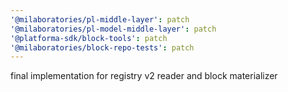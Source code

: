 ```yaml
---
'@milaboratories/pl-middle-layer': patch
'@milaboratories/pl-model-middle-layer': patch
'@platforma-sdk/block-tools': patch
'@milaboratories/block-repo-tests': patch
---
```


final implementation for registry v2 reader and block materializer
